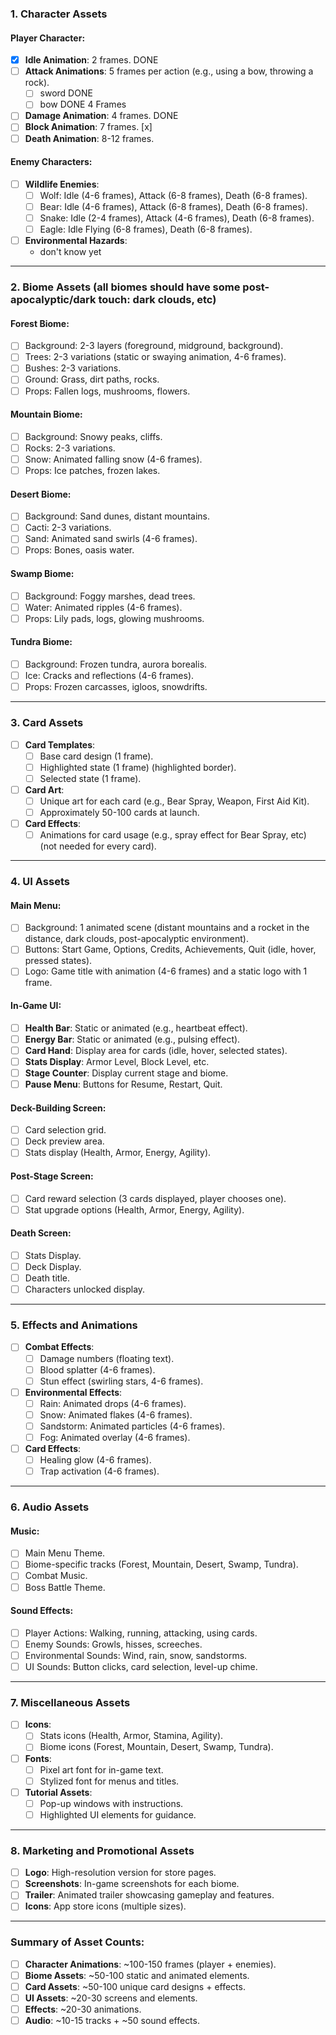 ### **1. Character Assets**
#### **Player Character**:
- [x] **Idle Animation**: 2 frames. DONE
- [ ] **Attack Animations**: 5 frames per action (e.g., using a bow, throwing a rock).
  - [ ] sword DONE
  - [ ] bow DONE 4 Frames
- [ ] **Damage Animation**: 4 frames. DONE
- [ ] **Block Animation**: 7 frames. [x]
- [ ] **Death Animation**: 8-12 frames.

#### **Enemy Characters**:
- [ ] **Wildlife Enemies**:
  - [ ] Wolf: Idle (4-6 frames), Attack (6-8 frames), Death (6-8 frames).  
  - [ ] Bear: Idle (4-6 frames), Attack (6-8 frames), Death (6-8 frames).
  - [ ] Snake: Idle (2-4 frames), Attack (4-6 frames), Death (6-8 frames).  
  - [ ] Eagle: Idle Flying (6-8 frames), Death (6-8 frames).
- [ ] **Environmental Hazards**:
  - don't know yet

---

### **2. Biome Assets (all biomes should have some post-apocalyptic/dark touch: dark clouds, etc)**
#### **Forest Biome**:
- [ ] Background: 2-3 layers (foreground, midground, background).  
- [ ] Trees: 2-3 variations (static or swaying animation, 4-6 frames).  
- [ ] Bushes: 2-3 variations.  
- [ ] Ground: Grass, dirt paths, rocks.  
- [ ] Props: Fallen logs, mushrooms, flowers.  

#### **Mountain Biome**:
- [ ] Background: Snowy peaks, cliffs.  
- [ ] Rocks: 2-3 variations.  
- [ ] Snow: Animated falling snow (4-6 frames).  
- [ ] Props: Ice patches, frozen lakes.  

#### **Desert Biome**:
- [ ] Background: Sand dunes, distant mountains.  
- [ ] Cacti: 2-3 variations.  
- [ ] Sand: Animated sand swirls (4-6 frames).  
- [ ] Props: Bones, oasis water.  

#### **Swamp Biome**:
- [ ] Background: Foggy marshes, dead trees.  
- [ ] Water: Animated ripples (4-6 frames).  
- [ ] Props: Lily pads, logs, glowing mushrooms.  

#### **Tundra Biome**:
- [ ] Background: Frozen tundra, aurora borealis.  
- [ ] Ice: Cracks and reflections (4-6 frames).  
- [ ] Props: Frozen carcasses, igloos, snowdrifts.  

---

### **3. Card Assets**
- [ ] **Card Templates**:  
  - [ ] Base card design (1 frame).  
  - [ ] Highlighted state (1 frame) (highlighted border).
  - [ ] Selected state (1 frame).  
- [ ] **Card Art**:  
  - [ ] Unique art for each card (e.g., Bear Spray, Weapon, First Aid Kit).
  - [ ] Approximately 50-100 cards at launch.  
- [ ] **Card Effects**:  
  - [ ] Animations for card usage (e.g., spray effect for Bear Spray, etc) (not needed for every card).  

---

### **4. UI Assets**
#### **Main Menu**:
- [ ] Background: 1 animated scene (distant mountains and a rocket in the distance, dark clouds, post-apocalyptic environment).
- [ ] Buttons: Start Game, Options, Credits, Achievements, Quit (idle, hover, pressed states).  
- [ ] Logo: Game title with animation (4-6 frames) and a static logo with 1 frame.  

#### **In-Game UI**:
- [ ] **Health Bar**: Static or animated (e.g., heartbeat effect).  
- [ ] **Energy Bar**: Static or animated (e.g., pulsing effect).  
- [ ] **Card Hand**: Display area for cards (idle, hover, selected states).  
- [ ] **Stats Display**: Armor Level, Block Level, etc.  
- [ ] **Stage Counter**: Display current stage and biome.  
- [ ] **Pause Menu**: Buttons for Resume, Restart, Quit.  

#### **Deck-Building Screen**:
- [ ] Card selection grid.  
- [ ] Deck preview area.  
- [ ] Stats display (Health, Armor, Energy, Agility).  

#### **Post-Stage Screen**:
- [ ] Card reward selection (3 cards displayed, player chooses one).  
- [ ] Stat upgrade options (Health, Armor, Energy, Agility).  

#### **Death Screen**:
- [ ] Stats Display.  
- [ ] Deck Display.
- [ ] Death title.
- [ ] Characters unlocked display.

---

### **5. Effects and Animations**
- [ ] **Combat Effects**:  
  - [ ] Damage numbers (floating text).  
  - [ ] Blood splatter (4-6 frames).  
  - [ ] Stun effect (swirling stars, 4-6 frames).  
- [ ] **Environmental Effects**:  
  - [ ] Rain: Animated drops (4-6 frames).  
  - [ ] Snow: Animated flakes (4-6 frames).  
  - [ ] Sandstorm: Animated particles (4-6 frames).  
  - [ ] Fog: Animated overlay (4-6 frames).  
- [ ] **Card Effects**:  
  - [ ] Healing glow (4-6 frames).  
  - [ ] Trap activation (4-6 frames).  

---

### **6. Audio Assets**
#### **Music**:
- [ ] Main Menu Theme.  
- [ ] Biome-specific tracks (Forest, Mountain, Desert, Swamp, Tundra).  
- [ ] Combat Music.  
- [ ] Boss Battle Theme.  

#### **Sound Effects**:
- [ ] Player Actions: Walking, running, attacking, using cards.  
- [ ] Enemy Sounds: Growls, hisses, screeches.  
- [ ] Environmental Sounds: Wind, rain, snow, sandstorms.  
- [ ] UI Sounds: Button clicks, card selection, level-up chime.  

---

### **7. Miscellaneous Assets**
- [ ] **Icons**:  
  - [ ] Stats icons (Health, Armor, Stamina, Agility).  
  - [ ] Biome icons (Forest, Mountain, Desert, Swamp, Tundra).  
- [ ] **Fonts**:  
  - [ ] Pixel art font for in-game text.  
  - [ ] Stylized font for menus and titles.  
- [ ] **Tutorial Assets**:  
  - [ ] Pop-up windows with instructions.  
  - [ ] Highlighted UI elements for guidance.  

---

### **8. Marketing and Promotional Assets**
- [ ] **Logo**: High-resolution version for store pages.  
- [ ] **Screenshots**: In-game screenshots for each biome.  
- [ ] **Trailer**: Animated trailer showcasing gameplay and features.  
- [ ] **Icons**: App store icons (multiple sizes).  

---

### **Summary of Asset Counts**:
- [ ] **Character Animations**: ~100-150 frames (player + enemies).  
- [ ] **Biome Assets**: ~50-100 static and animated elements.  
- [ ] **Card Assets**: ~50-100 unique card designs + effects.  
- [ ] **UI Assets**: ~20-30 screens and elements.  
- [ ] **Effects**: ~20-30 animations.  
- [ ] **Audio**: ~10-15 tracks + ~50 sound effects.  
